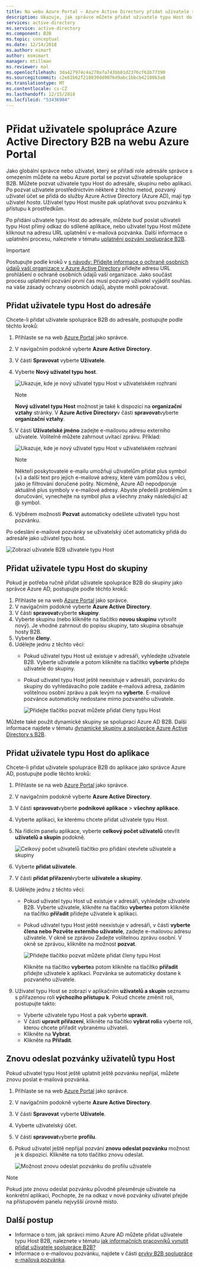 ```yaml
---
title: Na webu Azure Portal – Azure Active Directory přidat uživatele spolupráce B2B | Dokumentace Microsoftu
description: Ukazuje, jak správce můžete přidat uživatele typu Host do jejich adresáře z partnerské organizace pomocí spolupráce B2B ve službě Azure Active Directory (Azure AD).
services: active-directory
ms.service: active-directory
ms.component: B2B
ms.topic: conceptual
ms.date: 12/14/2018
ms.author: mimart
author: msmimart
manager: mtillman
ms.reviewer: mal
ms.openlocfilehash: 3da427974c4a270a7a743bb81d2376cf61b77390
ms.sourcegitcommit: c2e61b62f218830dd9076d9abc1bbcb42180b3a8
ms.translationtype: MT
ms.contentlocale: cs-CZ
ms.lasthandoff: 12/15/2018
ms.locfileid: "53436904"
---
```

# <a name="add-azure-active-directory-b2b-collaboration-users-in-the-azure-portal"></a>Přidat uživatele spolupráce Azure Active Directory B2B na webu Azure Portal

Jako globální správce nebo uživatel, který se přiřadí role adresáře správce s omezením můžete na webu Azure portal se pozvat uživatele spolupráce B2B. Můžete pozvat uživatele typu Host do adresáře, skupinu nebo aplikaci. Po pozvat uživatele prostřednictvím některé z těchto metod, pozvaný uživatel účet se přidá do služby Azure Active Directory (Azure AD), mají typ uživatel *hosta*. Uživatel typu Host musíte pak uplatňovat svou pozvánku k přístupu k prostředkům.

Po přidání uživatele typu Host do adresáře, můžete buď poslat uživateli typu Host přímý odkaz do sdílené aplikace, nebo uživatel typu Host můžete kliknout na adresu URL uplatnění v e-mailová pozvánka. Další informace o uplatnění procesu, naleznete v tématu [uplatnění pozvání spolupráce B2B](redemption-experience.md).

> [!IMPORTANT]
> Postupujte podle kroků v [s návody: Přidejte informace o ochraně osobních údajů vaší organizace v Azure Active Directory](https://aka.ms/adprivacystatement) přidejte adresu URL prohlášení o ochraně osobních údajů vaší organizace. Jako součást procesu uplatnění pozvání první čas musí pozvaný uživatel vyjádřit souhlas. na vaše zásady ochrany osobních údajů, abyste mohli pokračovat. 

## <a name="add-guest-users-to-the-directory"></a>Přidat uživatele typu Host do adresáře

Chcete-li přidat uživatele spolupráce B2B do adresáře, postupujte podle těchto kroků:

1. Přihlaste se na web [Azure Portal](https://portal.azure.com) jako správce.
2. V navigačním podokně vyberte **Azure Active Directory**.
3. V části **Spravovat** vyberte **Uživatele**.
4. Vyberte **Nový uživatel typu host**.

   ![Ukazuje, kde je nový uživatel typu Host v uživatelském rozhraní](./media/add-users-administrator/NewGuestUser-Directory.png) 
 
   > [!NOTE]
   > **Nový uživatel typu Host** možnost je také k dispozici na **organizační vztahy** stránky. V **Azure Active Directory**v části **spravovat**vyberte **organizační vztahy**.

5. V části **Uživatelské jméno** zadejte e-mailovou adresu externího uživatele. Volitelně můžete zahrnout uvítací zprávu. Příklad:

   ![Ukazuje, kde je nový uživatel typu Host v uživatelském rozhraní](./media/add-users-administrator/InviteGuest.png) 

    > [!NOTE]
    > Někteří poskytovatelé e-mailu umožňují uživatelům přidat plus symbol (+) a další text pro jejich e-mailové adresy, které vám pomůžou s věci, jako je filtrování doručené pošty. Nicméně, Azure AD nepodporuje aktuálně plus symboly v e-mailové adresy. Abyste předešli problémům s doručování, vynechejte na symbol plus a všechny znaky následující až @ symbol.

6. Výběrem možnosti **Pozvat** automaticky odešlete uživateli typu host pozvánku. 
 
Po odeslání e-mailové pozvánky se uživatelský účet automaticky přidá do adresáře jako uživatel typu host.


![Zobrazí uživatele B2B uživatele typu Host](./media/add-users-administrator/GuestUserType.png)  

## <a name="add-guest-users-to-a-group"></a>Přidat uživatele typu Host do skupiny
Pokud je potřeba ručně přidat uživatele spolupráce B2B do skupiny jako správce Azure AD, postupujte podle těchto kroků:

1. Přihlaste se na web [Azure Portal](https://portal.azure.com) jako správce.
2. V navigačním podokně vyberte **Azure Active Directory**.
3. V části **spravovat**vyberte **skupiny**.
4. Vyberte skupinu (nebo klikněte na tlačítko **novou skupinu** vytvořit nový). Je vhodné zahrnout do popisu skupiny, tato skupina obsahuje hosty B2B.
5. Vyberte **členy**. 
6. Udělejte jednu z těchto věcí:
   - Pokud uživatel typu Host už existuje v adresáři, vyhledejte uživatele B2B. Vyberte uživatele a potom klikněte na tlačítko **vyberte** přidejte uživatele do skupiny.
   - Pokud uživatel typu Host ještě neexistuje v adresáři, pozvánku do skupiny do vyhledávacího pole zadáte e-mailová adresa, zadáním volitelnou osobní zprávu a pak levým na **vyberte**. E-mailové pozvánce automaticky nedostane mimo pozvaného uživatele.
     
     ![Přidejte tlačítko pozvat můžete přidat členy typu Host](./media/add-users-administrator/GroupInvite.png)
   
Můžete také použít dynamické skupiny se spoluprací Azure AD B2B. Další informace najdete v tématu [dynamické skupiny a spolupráce Azure Active Directory s B2B](use-dynamic-groups.md).

## <a name="add-guest-users-to-an-application"></a>Přidat uživatele typu Host do aplikace

Chcete-li přidat uživatele spolupráce B2B do aplikace jako správce Azure AD, postupujte podle těchto kroků:

1. Přihlaste se na web [Azure Portal](https://portal.azure.com) jako správce.
2. V navigačním podokně vyberte **Azure Active Directory**.
3. V části **spravovat**vyberte **podnikové aplikace** > **všechny aplikace**.
4. Vyberte aplikaci, ke kterému chcete přidat uživatele typu Host.
5. Na řídicím panelu aplikace, vyberte **celkový počet uživatelů** otevřít **uživatelů a skupin** podokně.

    ![Celkový počet uživatelů tlačítko pro přidání otevřete uživatelé a skupiny](./media/add-users-administrator/AppUsersAndGroups.png)

6. Vyberte **přidat uživatele**.
7. V části **přidat přiřazení**vyberte **uživatele a skupiny**.
8. Udělejte jednu z těchto věcí:
   - Pokud uživatel typu Host už existuje v adresáři, vyhledejte uživatele B2B. Vyberte uživatele, klikněte na tlačítko **vyberte**a potom klikněte na tlačítko **přiřadit** přidejte uživatele k aplikaci.
   - Pokud uživatel typu Host ještě neexistuje v adresáři, v části **vyberte člena nebo Pozvěte externího uživatele**, zadejte e-mailovou adresu uživatele. V okně se zprávou Zadejte volitelnou zprávu osobní. V okně se zprávou, klikněte na možnost **pozvat**.
           
       ![Přidejte tlačítko pozvat můžete přidat členy typu Host](./media/add-users-administrator/AppInviteUsers.png)
   
      Klikněte na tlačítko **vyberte**a potom klikněte na tlačítko **přiřadit** přidejte uživatele k aplikaci. Pozvánka se automaticky dostane k pozvaného uživatele.

9. Uživatel typu Host se zobrazí v aplikačním **uživatelů a skupin** seznamu s přiřazenou rolí **výchozího přístupu k**. Pokud chcete změnit roli, postupujte takto:
   - Vyberte uživatele typu Host a pak vyberte **upravit**. 
   - V části **upravit přiřazení**, klikněte na tlačítko **vybrat roli**a vyberte roli, kterou chcete přiřadit vybranému uživateli.
   - Klikněte na **Vybrat**.
   - Klikněte na **Přiřadit**.
 
## <a name="resend-invitations-to-guest-users"></a>Znovu odeslat pozvánky uživatelů typu Host

Pokud uživatel typu Host ještě uplatnit ještě pozvánku nepřijal, můžete znovu poslat e-mailová pozvánka.

1. Přihlaste se na web [Azure Portal](https://portal.azure.com) jako správce.
2. V navigačním podokně vyberte **Azure Active Directory**.
3. V části **Spravovat** vyberte **Uživatele**.
5. Vyberte uživatelský účet.
6. V části **spravovat**vyberte **profilu**.
7. Pokud uživatel ještě nepřijal pozvání **znovu odeslat pozvánku** možnost je k dispozici. Klikněte na toto tlačítko znovu odeslat.

   ![Možnost znovu odeslat pozvánku do profilu uživatele](./media/add-users-administrator/Resend-Invitation.png)

> [!NOTE]
> Pokud jste znovu odeslat pozvánku původně přesměruje uživatele na konkrétní aplikaci, Pochopte, že na odkaz v nové pozvánky uživatel přejde na přístupovém panelu nejvyšší úrovně místo.

## <a name="next-steps"></a>Další postup

- Informace o tom, jak správci mimo Azure AD můžete přidat uživatele typu Host B2B, naleznete v tématu [jak informačních pracovníků vynutit přidat uživatele spolupráce B2B?](add-users-information-worker.md)
- Informace o e-mailovou pozvánku, najdete v části [prvky B2B spolupráce e-mailová pozvánka](invitation-email-elements.md).

